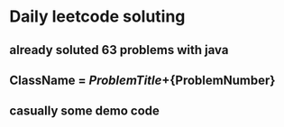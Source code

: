 # Daily leetcode soluting

## already soluted 63 problems with java  
## ClassName = ${ProblemTitle}+${ProblemNumber}

## casually some demo code 